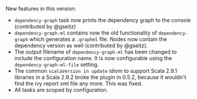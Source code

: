 New features in this version:

  * `dependency-graph` task now prints the dependency graph to the console
    (contributed by @gseitz)
  * `dependency-graph-ml` contains now the old functionality of `dependency-graph`
    which generates a `.graphml` file. Nodes now contain the dependency version as well (contributed by @gseitz).
  * The output filename of `dependency-graph-ml` has been changed to include the configuration name. It is now
    configurable using the `dependency-graph-ml-file` setting.
  * The common `scalaVersion in update` idiom to support Scala 2.9.1 libraries in a
    Scala 2.9.2 broke the plugin in 0.5.2, because it wouldn't find the ivy report xml file
    any more. This was fixed.
  * All tasks are scoped by configuration.
